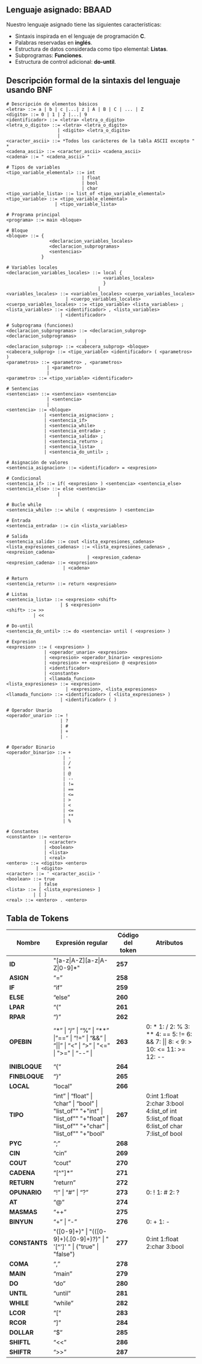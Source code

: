 ## Lenguaje asignado: BBAAD

Nuestro lenguaje asignado tiene las siguientes características:

- Sintaxis inspirada en el lenguaje de programación **C**.
- Palabras reservadas en **inglés**.
- Estructura de datos considerada como tipo elemental: **Listas**.
- Subprogramas: **Funciones**.
- Estructura de control adicional: **do-until**.

## Descripción formal de la sintaxis del lenguaje usando BNF

```BNF
# Descripción de elementos básicos
<letra> ::= a | b | c |...| z | A | B | C | ... | Z
<digito> ::= 0 | 1 | 2 |...| 9
<identificador> ::= <letra> <letra_o_digito>
<letra_o_digito> ::= <letra> <letra_o_digito> 
                   | <digito> <letra_o_digito> 
     		       | 
<caracter_ascii> ::= *Todos los carácteres de la tabla ASCII excepto " *
<cadena_ascii> ::= <caracter_ascii> <cadena_ascii>
<cadena> ::= " <cadena_ascii> "

# Tipos de variables
<tipo_variable_elemental> ::= int
                            | float
                            | bool
                            | char
<tipo_variable_lista> ::= list_of <tipo_variable_elemental>
<tipo_variable> ::= <tipo_variable_elemental> 
                  | <tipo_variable_lista>
          
# Programa principal
<programa> ::= main <bloque>

# Bloque
<bloque> ::= {
				<declaracion_variables_locales>
				<declaracion_subprogramas>
				<sentencias>
			 }

# Variables locales
<declaracion_variables_locales> ::= local {
								    <variables_locales>
								    }
								  |
<variables_locales> ::= <variables_locales> <cuerpo_variables_locales>
					  | <cuerpo_variables_locales>
<cuerpo_variables_locales> ::= <tipo_variable> <lista_variables> ;
<lista_variables> ::= <identificador> , <lista_variables>
					| <identificador>

# Subprograma (funciones)
<declaracion_subprogramas> ::= <declaracion_subprog> <declaracion_subprogramas>
							 |
<declaracion_subprog> ::= <cabecera_subprog> <bloque>
<cabecera_subprog> ::= <tipo_variable> <identificador> ( <parametros> )
<parametros> ::= <parametro> , <parametros>
			   | <parametro>
			   |
<parametro> ::= <tipo_variable> <identificador>

# Sentencias
<sentencias> ::= <sentencias> <sentencia> 
			   | <sentencia>
			   |
<sentencia> ::= <bloque>
			  | <sentencia_asignacion> ;
			  | <sentencia_if> 
			  | <sentencia_while> 
			  | <sentencia_entrada> ;
			  | <sentencia_salida> ;
			  | <sentencia_return> ;
			  | <sentencia_lista> 
			  | <sentencia_do_until> ;
			  
# Asignación de valores
<sentencia_asignacion> ::= <identificador> = <expresion> 

# Condicional
<sentencia_if> ::= if( <expresion> ) <sentencia> <sentencia_else> 
<sentencia_else> ::= else <sentencia>
				   |

# Bucle while
<sentencia_while> ::= while ( <expresion> ) <sentencia> 

# Entrada
<sentencia_entrada> ::= cin <lista_variables> 

# Salida
<sentencia_salida> ::= cout <lista_expresiones_cadenas> 
<lista_expresiones_cadenas> ::= <lista_expresiones_cadenas> , <expresion_cadena>
							  | <expresion_cadena>
<expresion_cadena> ::= <expresion>
				     | <cadena>

# Return
<sentencia_return> ::= return <expresion> 

# Listas 
<sentencia_lista> ::= <expresion> <shift>
                    | $ <expresion>
<shift> ::= >>
          | <<
          
# Do-until
<sentencia_do_until> ::= do <sentencia> until ( <expresion> ) 

# Expresion
<expresion> ::= ( <expresion> )
			  | <operador_unario> <expresion>
			  | <expresion> <operador_binario> <expresion>
			  | <expresion> ++ <expresion> @ <expresion> 
			  | <identificador>
			  | <constante>
			  | <llamada_funcion>
<lista_expresiones> ::= <expresion> 
				   	  | <expresion>, <lista_expresiones>
<llamada_funcion> ::= <identificador> ( <lista_expresiones> )
					| <identificador> ( )

# Operador Unario
<operador_unario> ::= !
					| ?
					| #
					| +
					| -
					
# Operador Binario
<operador_binario> ::= +
					 | -
					 | /
					 | * 
					 | @
					 | --
					 | !=
					 | ==
					 | <= 
					 | >
					 | <
					 | <=
					 | **
					 | %
					 
# Constantes
<constante> ::= <entero>
			  | <caracter>
			  | <boolean>
			  | <lista>
			  | <real>			  
<entero> ::= <digito> <entero> 
		   | <digito>		   
<caracter> ::= ' <caracter_ascii> '
<boolean> ::= true
			| false			
<lista> ::= [ <lista_expresiones> ]
		  | [ ]
<real> ::= <entero> . <entero>
```

## Tabla de Tokens



| **Nombre**    | **Expresión regular**                                        | **Código del token** | **Atributos**                                                |
| ------------- | ------------------------------------------------------------ | -------------------- | ------------------------------------------------------------ |
| **ID**        | "[a-z\|A-Z]\[a-z\|A-Z\|0-9]*"                                | **257**              |                                                              |
| **ASIGN**     | “=”                                                          | **258**              |                                                              |
| **IF**        | “if”                                                         | **259**              |                                                              |
| **ELSE**      | “else”                                                       | **260**              |                                                              |
| **LPAR**      | “(”                                                          | **261**              |                                                              |
| **RPAR**      | “)”                                                          | **262**              |                                                              |
| **OPEBIN**    | “*” \| “/” \| “%” \| “**” \|”==” \| “!=” \| “&&” \| “\|\|” \| “<” \| “>” \| "<=" \| ">=" \| “--” \| | **263**              | 0: * 1: / 2: % 3: ** 4: == 5: != 6: && 7: \|\| 8: < 9: > 10: <= 11: >= 12: -- |
| **INIBLOQUE** | “{“                                                          | **264**              |                                                              |
| **FINBLOQUE** | “}”                                                          | **265**              |                                                              |
| **LOCAL**     | “local”                                                      | **266**              |                                                              |
| **TIPO**      | “int” \| “float” \| “char” \| “bool” \| "list_of"" "+"int" \| "list_of"" "+"float" \| "list_of"" "+"char" \| "list_of"" "+"bool" | **267**              | 0:int 1:float 2:char 3:bool 4:list_of int 5:list_of float 6:list_of char 7:list_of bool |
| **PYC**       | “;”                                                          | **268**              |                                                              |
| **CIN**       | “cin”                                                        | **269**              |                                                              |
| **COUT**      | “cout”                                                       | **270**              |                                                              |
| **CADENA**    | “\[^"]*”                                                     | **271**              |                                                              |
| **RETURN**    | “return”                                                     | **272**              |                                                              |
| **OPUNARIO**  | “!” \| “#” \| “?”                                            | **273**              | 0: ! 1: # 2: ?                                               |
| **AT**        | “@”                                                          | **274**              |                                                              |
| **MASMAS**    | “++”                                                         | **275**              |                                                              |
| **BINYUN**    | “+” \| “-”                                                   | **276**              | 0: + 1: -                                                    |
| **CONSTANTS** | \"([0-9]+)" \| "(([0-9]\+)(\.[0-9]+)?)" \|                  " \'\[^\']\'  " \| ("true" \| "false") | **277**              | 0:int 1:float 2:char 3:bool                                  |
| **COMA**      | “,”                                                          | **278**              |                                                              |
| **MAIN**      | “main”                                                       | **279**              |                                                              |
| **DO**        | “do”                                                         | **280**              |                                                              |
| **UNTIL**     | “until”                                                      | **281**              |                                                              |
| **WHILE**     | “while”                                                      | **282**              |                                                              |
| **LCOR**      | “[“                                                          | **283**              |                                                              |
| **RCOR**      | “]”                                                          | **284**              |                                                              |
| **DOLLAR**    | “$”                                                          | **285**              |                                                              |
| **SHIFTL**    | “<<”                                                         | **286**              |                                                              |
| **SHIFTR**    | “>>”                                                         | **287**              |                                                              |



